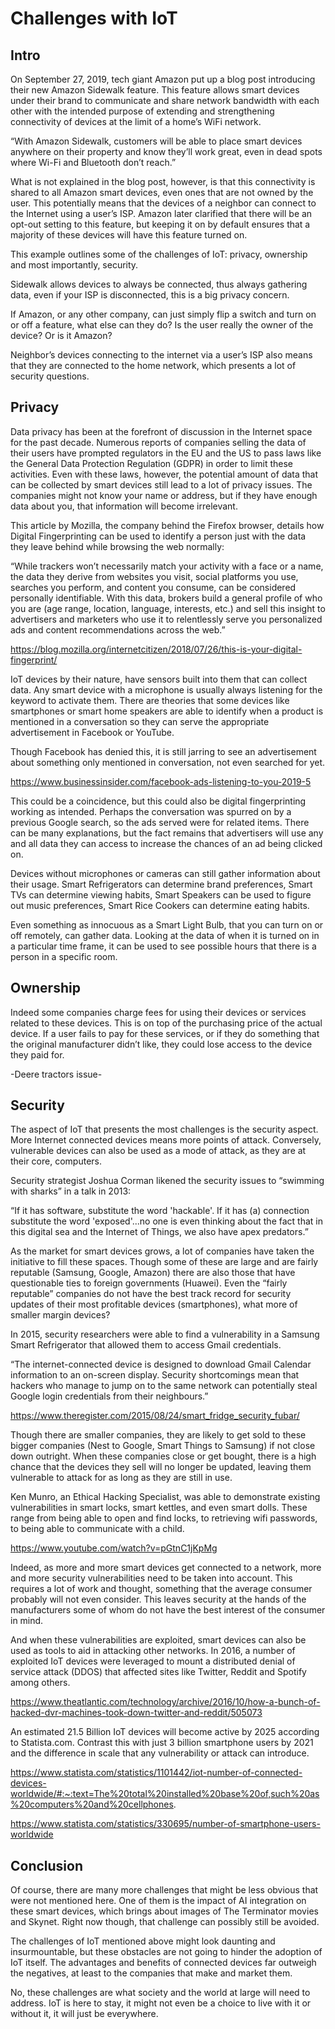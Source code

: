 # Challenges with IoT

## Intro

On September 27, 2019, tech giant Amazon put up a blog post introducing their new Amazon Sidewalk feature. This feature allows smart devices under their brand to communicate and share network bandwidth with each other with the intended purpose of extending and strengthening connectivity of devices at the limit of a home’s WiFi network.

“With Amazon Sidewalk, customers will be able to place smart devices anywhere on their property and know they’ll work great, even in dead spots where Wi-Fi and Bluetooth don’t reach.”

What is not explained in the blog post, however, is that this connectivity is shared to all Amazon smart devices, even ones that are not owned by the user. This potentially means that the devices of a neighbor can connect to the Internet using a user’s ISP. Amazon later clarified that there will be an opt-out setting to this feature, but keeping it on by default ensures that a majority of these devices will have this feature turned on.

This example outlines some of the challenges of IoT: privacy, ownership and most importantly, security. 

Sidewalk allows devices to always be connected, thus always gathering data, even if your ISP is disconnected, this is a big privacy concern.

If Amazon, or any other company, can just simply flip a switch and turn on or off a feature, what else can they do? Is the user really the owner of the device? Or is it Amazon?

Neighbor’s devices connecting to the internet via a user’s ISP also means that they are connected to the home network, which presents a lot of security questions.

## Privacy

Data privacy has been at the forefront of discussion in the Internet space for the past decade. Numerous reports of companies selling the data of their users have prompted regulators in the EU and the US to pass laws like the General Data Protection Regulation (GDPR) in order to limit these activities. Even with these laws, however, the potential amount of data that can be collected by smart devices still lead to a lot of privacy issues. The companies might not know your name or address, but if they have enough data about you, that information will become irrelevant.

This article by Mozilla, the company behind the Firefox browser, details how Digital Fingerprinting can be used to identify a person just with the data they leave behind while browsing the web normally:

“While trackers won’t necessarily match your activity with a face or a name, the data they derive from websites you visit, social platforms you use, searches you perform, and content you consume, can be considered personally identifiable. With this data, brokers build a general profile of who you are (age range, location, language, interests, etc.) and sell this insight to advertisers and marketers who use it to relentlessly serve you personalized ads and content recommendations across the web.”

https://blog.mozilla.org/internetcitizen/2018/07/26/this-is-your-digital-fingerprint/

IoT devices by their nature, have sensors built into them that can collect data. Any smart device with a microphone is usually always listening for the keyword to activate them. There are theories that some devices like smartphones or smart home speakers are able to identify when a product is mentioned in a conversation so they can serve the appropriate advertisement in Facebook or YouTube. 

Though Facebook has denied this, it is still jarring to see an advertisement about something only mentioned in conversation, not even searched for yet.

https://www.businessinsider.com/facebook-ads-listening-to-you-2019-5

This could be a coincidence, but this could also be digital fingerprinting working as intended. Perhaps the conversation was spurred on by a previous Google search, so the ads served were for related items. There can be many explanations, but the fact remains that advertisers will use any and all data they can access to increase the chances of an ad being clicked on.

Devices without microphones or cameras can still gather information about their usage. Smart Refrigerators can determine brand preferences, Smart TVs can determine viewing habits, Smart Speakers can be used to figure out music preferences, Smart Rice Cookers can determine eating habits.

Even something as innocuous as a Smart Light Bulb, that you can turn on or off remotely, can gather data. Looking at the data of when it is turned on in a particular time frame, it can be used to see possible hours that there is a person in a specific room.

## Ownership

Indeed some companies charge fees for using their devices or services related to these devices. This is on top of the purchasing price of the actual device. If a user fails to pay for these services, or if they do something that the original manufacturer didn’t like, they could lose access to the device they paid for.

-Deere tractors issue-


## Security

The aspect of IoT that presents the most challenges is the security aspect. More Internet  connected devices means more points of attack. Conversely, vulnerable devices can also be used as a mode of attack, as they are at their core, computers.

Security strategist Joshua Corman likened the security issues to “swimming with sharks” in a talk in 2013:

“If it has software, substitute the word 'hackable'. If it has (a) connection substitute the word 'exposed'...no one is even thinking about the fact that in this digital sea and the Internet of Things, we also have apex predators.”

As the market for smart devices grows, a lot of companies have taken the initiative to fill these spaces. Though some of these are large and are fairly reputable (Samsung, Google, Amazon) there are also those that have questionable ties to foreign governments (Huawei). Even the “fairly reputable” companies do not have the best track record for security updates of their most profitable devices (smartphones), what more of smaller margin devices?

In 2015, security researchers were able to find a vulnerability in a Samsung Smart Refrigerator that allowed them to access Gmail credentials.

“The internet-connected device is designed to download Gmail Calendar information to an on-screen display. Security shortcomings mean that hackers who manage to jump on to the same network can potentially steal Google login credentials from their neighbours.”

https://www.theregister.com/2015/08/24/smart_fridge_security_fubar/

Though there are smaller companies, they are likely to get sold to these bigger companies (Nest to Google, Smart Things to Samsung) if not close down outright. When these companies close or get bought, there is a high chance that the devices they sell will no longer be updated, leaving them vulnerable to attack for as long as they are still in use.

Ken Munro, an Ethical Hacking Specialist, was able to demonstrate existing vulnerabilities in smart locks, smart kettles, and even smart dolls. These range from being able to open and find locks, to retrieving wifi passwords, to being able to communicate with a child.

https://www.youtube.com/watch?v=pGtnC1jKpMg

Indeed, as more and more smart devices get connected to a network, more and more security vulnerabilities need to be taken into account. This requires a lot of work and thought, something that the average consumer probably will not even consider. This leaves security at the hands of the manufacturers some of whom do not have the best interest of the consumer in mind.

And when these vulnerabilities are exploited, smart devices can also be used as tools to aid in attacking other networks. In 2016, a number of exploited IoT devices were leveraged to mount a distributed denial of service attack (DDOS) that affected sites like Twitter, Reddit and Spotify among others.

https://www.theatlantic.com/technology/archive/2016/10/how-a-bunch-of-hacked-dvr-machines-took-down-twitter-and-reddit/505073

An estimated 21.5 Billion IoT devices will become active by 2025 according to Statista.com. Contrast this with just 3 billion smartphone users by 2021 and the difference in scale that any vulnerability or attack can introduce.

https://www.statista.com/statistics/1101442/iot-number-of-connected-devices-worldwide/#:~:text=The%20total%20installed%20base%20of,such%20as%20computers%20and%20cellphones.

https://www.statista.com/statistics/330695/number-of-smartphone-users-worldwide

## Conclusion

Of course, there are many more challenges that might be less obvious that were not mentioned here. One of them is the impact of AI integration on these smart devices, which brings about images of The Terminator movies and Skynet. Right now though, that challenge can possibly still be avoided.

The challenges of IoT mentioned above might look daunting and insurmountable, but these obstacles are not going to hinder the adoption of IoT itself. The advantages and benefits of connected devices far outweigh the negatives, at least to the companies that make and market them. 


No, these challenges are what society and the world at large will need to address. IoT is here to stay, it might not even be a choice to live with it or without it, it will just be everywhere.
